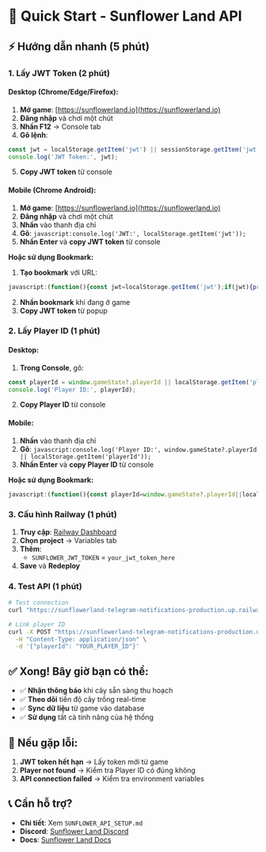 # 🚀 Quick Start - Sunflower Land API

## ⚡ Hướng dẫn nhanh (5 phút)

### 1. Lấy JWT Token (2 phút)

#### Desktop (Chrome/Edge/Firefox):
1. **Mở game**: [https://sunflowerland.io](https://sunflowerland.io)
2. **Đăng nhập** và chơi một chút
3. **Nhấn F12** → Console tab
4. **Gõ lệnh**:
```javascript
const jwt = localStorage.getItem('jwt') || sessionStorage.getItem('jwt');
console.log('JWT Token:', jwt);
```
5. **Copy JWT token** từ console

#### Mobile (Chrome Android):
1. **Mở game**: [https://sunflowerland.io](https://sunflowerland.io)
2. **Đăng nhập** và chơi một chút
3. **Nhấn** vào thanh địa chỉ
4. **Gõ**: `javascript:console.log('JWT:', localStorage.getItem('jwt'));`
5. **Nhấn Enter** và **copy JWT token** từ console

**Hoặc sử dụng Bookmark:**
1. **Tạo bookmark** với URL:
```javascript
javascript:(function(){const jwt=localStorage.getItem('jwt');if(jwt){prompt('JWT Token:',jwt);}else{alert('JWT token not found');}})();
```
2. **Nhấn bookmark** khi đang ở game
3. **Copy JWT token** từ popup

### 2. Lấy Player ID (1 phút)

#### Desktop:
1. **Trong Console**, gõ:
```javascript
const playerId = window.gameState?.playerId || localStorage.getItem('playerId');
console.log('Player ID:', playerId);
```
2. **Copy Player ID** từ console

#### Mobile:
1. **Nhấn** vào thanh địa chỉ
2. **Gõ**: `javascript:console.log('Player ID:', window.gameState?.playerId || localStorage.getItem('playerId'));`
3. **Nhấn Enter** và **copy Player ID** từ console

**Hoặc sử dụng Bookmark:**
```javascript
javascript:(function(){const playerId=window.gameState?.playerId||localStorage.getItem('playerId');if(playerId){prompt('Player ID:',playerId);}else{alert('Player ID not found');}})();
```

### 3. Cấu hình Railway (1 phút)

1. **Truy cập**: [Railway Dashboard](https://railway.app)
2. **Chọn project** → Variables tab
3. **Thêm**:
   - `SUNFLOWER_JWT_TOKEN` = `your_jwt_token_here`
4. **Save** và **Redeploy**

### 4. Test API (1 phút)

```bash
# Test connection
curl "https://sunflowerland-telegram-notifications-production.up.railway.app/api/test-sunflower"

# Link player ID
curl -X POST "https://sunflowerland-telegram-notifications-production.up.railway.app/api/sunflower/link-player" \
  -H "Content-Type: application/json" \
  -d '{"playerId": "YOUR_PLAYER_ID"}'
```

## ✅ Xong! Bây giờ bạn có thể:

- ✅ **Nhận thông báo** khi cây sẵn sàng thu hoạch
- ✅ **Theo dõi** tiến độ cây trồng real-time
- ✅ **Sync dữ liệu** từ game vào database
- ✅ **Sử dụng** tất cả tính năng của hệ thống

## 🔧 Nếu gặp lỗi:

1. **JWT token hết hạn** → Lấy token mới từ game
2. **Player not found** → Kiểm tra Player ID có đúng không
3. **API connection failed** → Kiểm tra environment variables

## 📞 Cần hỗ trợ?

- **Chi tiết**: Xem `SUNFLOWER_API_SETUP.md`
- **Discord**: [Sunflower Land Discord](https://discord.gg/sunflowerland)
- **Docs**: [Sunflower Land Docs](https://docs.sunflower-land.com/)
